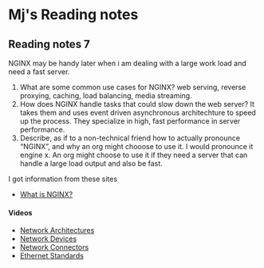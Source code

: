 # Mj's Reading notes 

## Reading notes 7
NGINX may be handy later when i am dealing with a large work load and need a fast server. 


1. What are some common use cases for NGINX? web serving, reverse proxying, caching, load balancing, media streaming. 
2. How does NGINX handle tasks that could slow down the web server? It takes them and uses event driven asynchronous architechture to speed up the process. They specialize in high, fast performance in server performance. 
3. Describe, as if to a non-technical friend how to actually pronounce “NGINX”, and why an org might chooose to use it. I would pronounce it engine x. An org might choose to use it if they need a server that can handle a large load output and also be fast. 

I got information from these sites
- [What is NGINX?](https://www.nginx.com/resources/glossary/nginx/)
#### Videos
- [Network Architectures](https://www.professormesser.com/network-plus/n10-008/n10-008-video/network-architectures-n10-008/)
- [Network Devices](https://www.professormesser.com/network-plus/n10-008/n10-008-video/networking-devices-n10-008/)
- [Network Connectors](https://www.professormesser.com/network-plus/n10-008/n10-008-video/network-connectors-2/)
- [Ethernet Standards](https://www.professormesser.com/network-plus/n10-008/n10-008-video/ethernet-standards-n10-008/)